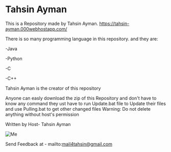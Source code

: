 # Tahsin Ayman
This is a Repository made by Tahsin Ayman.
https://tahsin-ayman.000webhostapp.com/

There is so many programming language in this repository.
and they are:

  -Java

  -Python

  -C

  -C++

Tahsin Ayman is the creator of this repository

Anyone can easly download the zip of this Repository
and don't have to know any command
they ust have to run Update.bat file to Update their files
and use Pulling.bat to get other changed files
Warning: Do not delete anything without host's permission

Written by Host- Tahsin Ayman

![Me](https://user-images.githubusercontent.com/87863787/147767967-56aa52c4-bdac-401d-bc88-7098b8e7b752.jpg)

Send Feedback at - mailto:mail4tahsin@gmail.com
